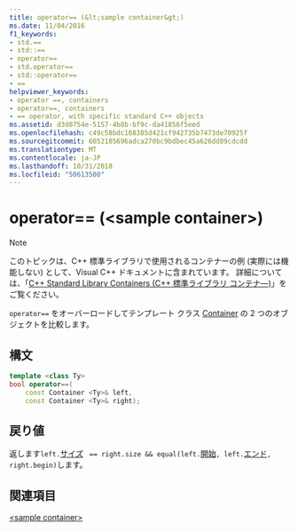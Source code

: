 ```yaml
---
title: operator== (&lt;sample container&gt;)
ms.date: 11/04/2016
f1_keywords:
- std.==
- std::==
- operator==
- std.operator==
- std::operator==
- ==
helpviewer_keywords:
- operator ==, containers
- operator==, containers
- == operator, with specific standard C++ objects
ms.assetid: d3d8754e-5157-4b8b-bf9c-da41856f5eed
ms.openlocfilehash: c49c58bdc168385d421cf942735b7473de70925f
ms.sourcegitcommit: 6052185696adca270bc9bdbec45a626dd89cdcdd
ms.translationtype: MT
ms.contentlocale: ja-JP
ms.lasthandoff: 10/31/2018
ms.locfileid: "50613500"
---
```

# <a name="operator-ltsample-containergt"></a>operator== (&lt;sample container&gt;)

> [!NOTE]
> このトピックは、C++ 標準ライブラリで使用されるコンテナーの例 (実際には機能しない) として、Visual C++ ドキュメントに含まれています。 詳細については、「[C++ Standard Library Containers (C++ 標準ライブラリ コンテナ―)](../standard-library/stl-containers.md)」をご覧ください。

`operator==` をオーバーロードしてテンプレート クラス [Container](../standard-library/sample-container-class.md) の 2 つのオブジェクトを比較します。

## <a name="syntax"></a>構文

```cpp
template <class Ty>
bool operator==(
    const Container <Ty>& left,
    const Container <Ty>& right);
```

## <a name="return-value"></a>戻り値

返します`left.`[サイズ](../standard-library/container-class-size.md) ` == right.size && equal(left.`[開始](../standard-library/container-class-begin.md)`, left.`[エンド](../standard-library/container-class-end.md)`, right.begin)`します。

## <a name="see-also"></a>関連項目

[\<sample container>](../standard-library/sample-container.md)<br/>

